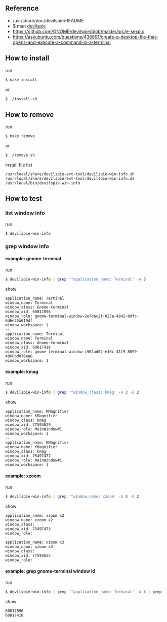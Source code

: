 
## Reference

* /usr/share/doc/devilspie/README
* $ man [devilspie](http://manpages.ubuntu.com/manpages/bionic/en/man1/devilspie.1.html)
* https://github.com/GNOME/devilspie/blob/master/src/e-sexp.c
* https://askubuntu.com/questions/436891/create-a-desktop-file-that-opens-and-execute-a-command-in-a-terminal

## How to install

run

``` sh
$ make install
```

or

``` sh
$ ./install.sh
```

## How to remove

run

``` sh
$ make remove
```

or

``` sh
$ ./remove.sh
```

install file list

```
/usr/local/share/devilspie-ext-tool/devilspie-win-info.sh
/usr/local/share/devilspie-ext-tool/devilspie-win-info.ds
/usr/local/bin/devilspie-win-info
```

## How to test

### list window info

run

``` sh
$ devilspie-win-info
```

### grep window info

#### example: gnome-terminal

run

``` sh
$ devilspie-win-info | grep '^application_name: Terminal' -A 5
```

show

```
application_name: Terminal
window_name: Terminal
window_class: Gnome-terminal
window_xid: 60817896
window_role: gnome-terminal-window-2e7dac2f-025a-4842-8dfc-6d6e25a619df
window_workspace: 1
--
application_name: Terminal
window_name: Terminal
window_class: Gnome-terminal
window_xid: 60817418
window_role: gnome-terminal-window-c902ad02-e16c-41f9-8699-4860bd076ea0
window_workspace: 1
```

#### example: kmag

run

``` sh
$ devilspie-win-info | grep '^window_class: kmag' -A 3 -B 2
```

show

```
application_name: KMagnifier
window_name: KMagnifier
window_class: kmag
window_xid: 77594629
window_role: MainWindow#1
window_workspace: 1
--
application_name: KMagnifier
window_name: KMagnifier
window_class: kmag
window_xid: 75497477
window_role: MainWindow#1
window_workspace: 1
```

#### example: xzoom

run

``` sh
$ devilspie-win-info | grep '^window_name: xzoom' -A 3 -B 2
```

show

```
application_name: xzoom x2
window_name: xzoom x2
window_class:
window_xid: 75497473
window_role:
--
application_name: xzoom x3
window_name: xzoom x3
window_class:
window_xid: 77594625
window_role:
```

#### example: grep gnome-terminal window id

run

``` sh
$ devilspie-win-info | grep '^application_name: Terminal' -A 5 | grep '^window_xid:' | awk -F ': ' '{print $2}'
```

show

```
60817896
60817418
```

